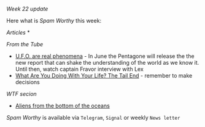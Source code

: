 *Week 22 update*

Here what is _Spam Worthy_ this week:

*Articles*
*

*From the Tube*
* [U.F.O. are real phenomena](https://www.youtube.com/watch?v=5HInaJxFxWs&t=1483s) - In June the Pentagone will release the the new report that can shake the understanding of the world as we know it. Until then, watch captain Fravor interview with Lex
* [What Are You Doing With Your Life? The Tail End](https://www.youtube.com/watch?v=JXeJANDKwDc) - remember to make decisions

*WTF secion*
* [Aliens from the bottom of the oceans](https://www.boredpanda.com/fisherman-posts-deep-sea-creatures-roman-fedorstov-russia/?utm_source=google&utm_medium=organic&utm_campaign=organic)

_Spam Worthy_ is available via `Telegram`, `Signal` or weekly `News letter`

